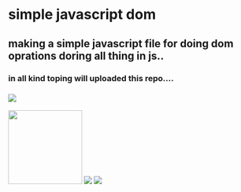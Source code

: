 # simple javascript dom 
## making a simple javascript file for doing dom oprations doring all thing in js.. 
### in all kind toping will uploaded this repo.... 
### <img src="https://encrypted-tbn0.gstatic.com/images?q=tbn:ANd9GcQLaNnGrw0t8mYGN-0PZTDjaT987It4mscWjA&usqp=CAU" align="center" />
<div>
<img src="https://upload.wikimedia.org/wikipedia/commons/thumb/6/6a/JavaScript-logo.png/800px-JavaScript-logo.png" width="150"/>
<img src="https://encrypted-tbn0.gstatic.com/images?q=tbn:ANd9GcTGWfun_hVV6L6pXqgVOhTk6R3zXmYQqwzAp95XaSA&s" />
<img src="https://encrypted-tbn0.gstatic.com/images?q=tbn:ANd9GcTCbrv1X7RLJ5udH6Ddp7erltF9Jcna9shLBEipNuJ3&s" />
</div>
